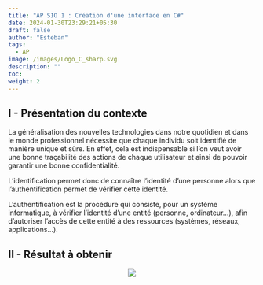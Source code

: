 ```yaml
---
title: "AP SIO 1 : Création d'une interface en C#"
date: 2024-01-30T23:29:21+05:30
draft: false
author: "Esteban"
tags:
  - AP
image: /images/Logo_C_sharp.svg
description: ""
toc:
weight: 2
---
```


## I - Présentation du contexte

La généralisation des nouvelles technologies dans notre quotidien et dans le monde professionnel nécessite que chaque individu soit identifié de manière unique et sûre. En effet, cela est indispensable si l’on veut avoir une bonne traçabilité des actions de chaque utilisateur et ainsi de pouvoir garantir une bonne confidentialité.

L’identification permet donc de connaître l’identité d’une personne alors que l’authentification permet de vérifier cette identité.

L’authentification est la procédure qui consiste, pour un système informatique, à vérifier l’identité d’une entité (personne, ordinateur…), afin d’autoriser l’accès de cette entité à des ressources (systèmes, réseaux, applications…).

## II - Résultat à obtenir

<center><img src="/images/resulta.png"></center>

